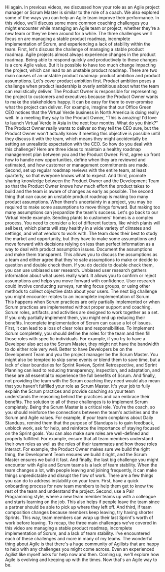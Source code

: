 Hi again. In previous videos, we discussed how your role as an Agile project
manager or Scrum Master is similar to the role of a coach. We also explored some
of the ways you can help an Agile team improve their performance. In this video,
we'll discuss some more common coaching challenges you might encounter while
managing an Agile team or project, whether they're a new team or they've been
around for a while. The three challenges we'll focus on are managing a stable
product roadmap, incomplete implementation of Scrum, and experiencing a lack of
stability within the team. First, let's discuss the challenge of managing a
stable product roadmap. Agile projects almost always experience changes in the
product roadmap. Being able to respond quickly and productively to these changes
is a core Agile value. But it is possible to have too much change impacting the
project, which can lead to an unstable product roadmap. There are two main
causes of an unstable product roadmap: product ambition and product assumptions.
Let's cover product ambition first. Product ambition poses a challenge when
product leadership is overly ambitious about what the team can realistically
deliver. The Product Owner is responsible for representing the project to
customers and executives because the Product Owner wants to make the
stakeholders happy. It can be easy for them to over-promise what the project can
deliver. For example, imagine that our Office Green CEO notices that the Virtual
Verde business in North America is doing really well. In a meeting they say to
the Product Owner, "This is amazing! I'd love to launch Virtual Verde in Asia in
the next four months. What do you think?" The Product Owner really wants to
deliver so they tell the CEO sure, but the Product Owner won't actually know if
meeting this objective is possible until they discuss it with the team, which
means they might accidentally be setting an unrealistic expectation with the
CEO. So how do you deal with this challenge? Here are three ideas to maintain a
healthy roadmap management plan between you and the Product Owner. First, agree
up front how to handle new opportunities, define when they are reviewed and
estimated, and how customer or management commitments are made. Second, set up
regular roadmap reviews with the entire team, at least quarterly, so that
everyone knows what to expect. And third, promote sharing knowledge between the
Product Owner and the Development Team so that the Product Owner knows how much
effort the product takes to build and the team is aware of changes as early as
possible. The second thing that can cause an unstable product roadmap is making
too many product assumptions. When there's uncertainty in a project, you may be
required to make some assumptions to move things forward. But making too many
assumptions can jeopardize the team's success. Let's go back to our Virtual
Verde example. Sending plants to customers' homes is a complex process. You need
to consider a lot of different factors, like which plants will sell best, which
plants will stay healthy in a wide variety of climates and settings, and what
vendors to work with. The team does their best to study the market and
opportunity, but they have to make some assumptions and move forward with
decisions relying on less than perfect information as a way to deal with product
assumption issues. Document the assumptions and make them transparent. This
allows you to discuss the assumptions as a team and either agree that they're
safe assumptions to make or decide to question and double check them. If you do
decide to double check them, you can use unbiased user research. Unbiased user
research gathers information about what users really want. It allows you to
confirm or reject assumptions and helps you move forward with confidence. User
research could involve conducting surveys, running focus groups, or using other
methods to collect objective data about your users. The next big challenge you
might encounter relates to an incomplete implementation of Scrum. This happens
when Scrum practices are only partially implemented or when Scrum practices are
implemented without proper support and coaching. Scrum roles, artifacts, and
activities are designed to work together as a set. If you only partially
implement them, you might end up reducing their benefits. Incomplete
implementation of Scrum can cause a lot of issues. First, it can lead to a loss
of clear roles and responsibilities. To implement Scrum completely, you should
define the roles for the team and then fill those roles with specific
individuals. For example, if you try to have a Developer also act as the Scrum
Master, they might not have the bandwidth to do either role very well. Better to
have Developers be on the Development Team and you the project manager be the
Scrum Master. You might also be tempted to skip some events or blend them to
save time, but a lack of clear boundaries for Sprint Review, Sprint
Retrospective, and Sprint Planning can lead to reducing transparency,
inspection, and adaptation, and these are all essential to experience the full
benefits of Scrum. And finally, not providing the team with the Scrum coaching
they need would also mean that you haven't fulfilled your role as Scrum Master.
It's your job to fully explain the Scrum practices and provide coaching so your
team understands the reasoning behind the practices and can embrace their
benefits. The solution to all of these challenges is to implement Scrum
completely. Being the Scrum Master is a critical role. You're the coach, so you
should reinforce the connections between the team's activities and the Scrum and
Agile values. For example, if your team complains about Daily Standups, remind
them that the purpose of Standups is to gain feedback, unblock work, ask for
help, and reinforce the importance of staying focused on the Sprint goals. You
can also make sure roles are well-defined and properly fulfilled. For example,
ensure that all team members understand their own roles as well as the roles of
their teammates and how those roles interact. For example, the Product Owner
makes sure we build the right thing, the Development Team ensures we build it
right, and the Scrum Master ensures we build it fast. And finally, the last big
challenge you might encounter with Agile and Scrum teams is a lack of team
stability. When the team changes a lot, with people leaving and joining
frequently, it can make things unpredictable and disrupt the flow of work. There
are a few things you can do to address instability on your team. First, have a
quick onboarding process for new team members to help them get to know the rest
of the team and understand the project. Second, use a Pair Programming style,
where a new team member teams up with a colleague and starts learning on the
job. This also helps if people leave the team since a partner should be able to
pick up where they left off. And third, if team composition changes because
members keep leaving, try having shorter Sprints. This way, team members can
wrap up their last Sprint's worth of work before leaving. To recap, the three
main challenges we've covered in this video are managing a stable product
roadmap, incomplete implementation of Scrum, and a lack of team stability. I've
encountered each of these challenges and more in many of my teams. The wonderful
thing about Agile is that there's a huge community of Agilists that are happy to
help with any challenges you might come across. Even an experienced Agilist like
myself asks for help now and then. Coming up, we'll explore how Agile is
evolving and keeping up with the times. Now that's an Agile way to be.
